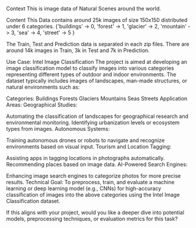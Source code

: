 Context
This is image data of Natural Scenes around the world.

Content
This Data contains around 25k images of size 150x150 distributed under 6 categories.
{'buildings' -> 0,
'forest' -> 1,
'glacier' -> 2,
'mountain' -> 3,
'sea' -> 4,
'street' -> 5 }

The Train, Test and Prediction data is separated in each zip files. There are around 14k images in Train, 3k in Test and 7k in Prediction.


Use Case: Intel Image Classification
The project is aimed at developing an image classification model to classify images into various categories representing different types of outdoor and indoor environments. The dataset typically includes images of landscapes, man-made structures, or natural environments such as:

Categories:
Buildings
Forests
Glaciers
Mountains
Seas
Streets
Application Areas:
Geographical Studies:

Automating the classification of landscapes for geographical research and environmental monitoring.
Identifying urbanization levels or ecosystem types from images.
Autonomous Systems:

Training autonomous drones or robots to navigate and recognize environments based on visual input.
Tourism and Location Tagging:

Assisting apps in tagging locations in photographs automatically.
Recommending places based on image data.
AI-Powered Search Engines:

Enhancing image search engines to categorize photos for more precise results.
Technical Goal:
To preprocess, train, and evaluate a machine learning or deep learning model (e.g., CNNs) for high-accuracy classification of images into the above categories using the Intel Image Classification dataset.

If this aligns with your project, would you like a deeper dive into potential models, preprocessing techniques, or evaluation metrics for this task?
